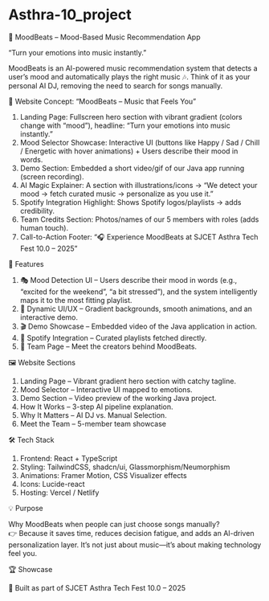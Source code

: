 # Asthra-10_project

🎵 MoodBeats – Mood-Based Music Recommendation App

“Turn your emotions into music instantly.”

MoodBeats is an AI-powered music recommendation system that detects a user’s mood and automatically plays the right music 🎶. Think of it as your personal AI DJ, removing the need to search for songs manually.

🎨 Website Concept: “MoodBeats – Music that Feels You”
1. Landing Page: Fullscreen hero section with vibrant gradient (colors change with “mood”), headline:
“Turn your emotions into music instantly.”
2. Mood Selector Showcase: Interactive UI (buttons like Happy / Sad / Chill / Energetic with hover animations) + Users describe their mood in words.
3. Demo Section: Embedded a short video/gif of our Java app running (screen recording).
4. AI Magic Explainer: A section with illustrations/icons → “We detect your mood → fetch curated music → personalize as you use it.”
5. Spotify Integration Highlight: Shows Spotify logos/playlists → adds credibility.
6. Team Credits Section: Photos/names of our 5 members with roles (adds human touch).
7. Call-to-Action Footer: “🎧 Experience MoodBeats at SJCET Asthra Tech Fest 10.0 – 2025”

🌟 Features
1. 🎭 Mood Detection UI – Users describe their mood in words (e.g., “excited for the weekend”, “a bit stressed”), and the system intelligently maps it to the most fitting playlist.
2. 🎨 Dynamic UI/UX – Gradient backgrounds, smooth animations, and an interactive demo.
3. 🎬 Demo Showcase – Embedded video of the Java application in action.
4. 🔗 Spotify Integration – Curated playlists fetched directly.
5. 👥 Team Page – Meet the creators behind MoodBeats.

🖼️ Website Sections
1. Landing Page – Vibrant gradient hero section with catchy tagline.
2. Mood Selector – Interactive UI mapped to emotions.
3. Demo Section – Video preview of the working Java project.
4. How It Works – 3-step AI pipeline explanation.
5. Why It Matters – AI DJ vs. Manual Selection.
6. Meet the Team – 5-member team showcase

🛠️ Tech Stack
1. Frontend: React + TypeScript
2. Styling: TailwindCSS, shadcn/ui, Glassmorphism/Neumorphism
3. Animations: Framer Motion, CSS Visualizer effects
4. Icons: Lucide-react
5. Hosting: Vercel / Netlify

💡 Purpose  

 Why MoodBeats when people can just choose songs manually?  
 👉 Because it saves time, reduces decision fatigue, and adds an AI-driven personalization layer. It’s not just about music—it’s about making technology feel you.  

🏆 Showcase 

 🎉 Built as part of SJCET Asthra Tech Fest 10.0 – 2025  
